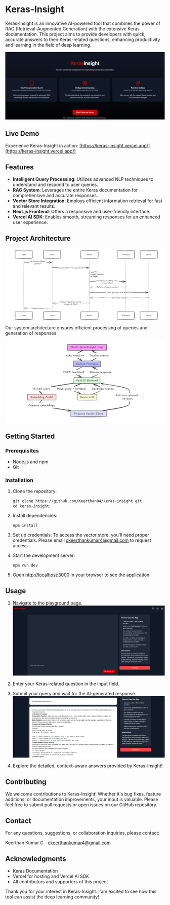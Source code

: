 # Keras-Insight

Keras-Insight is an innovative AI-powered tool that combines the power of RAG (Retrieval-Augmented Generation) with the extensive Keras documentation. This project aims to provide developers with quick, accurate answers to their Keras-related questions, enhancing productivity and learning in the field of deep learning.

![Keras-Insight Homepage](images/Home%20Page.png)

## Live Demo

Experience Keras-Insight in action: [https://keras-insight.vercel.app/](https://keras-insight.vercel.app/)

## Features

- **Intelligent Query Processing**: Utilizes advanced NLP techniques to understand and respond to user queries.
- **RAG System**: Leverages the entire Keras documentation for comprehensive and accurate responses.
- **Vector Store Integration**: Employs efficient information retrieval for fast and relevant results.
- **Next.js Frontend**: Offers a responsive and user-friendly interface.
- **Vercel AI SDK**: Enables smooth, streaming responses for an enhanced user experience.

## Project Architecture

![Architecture Overview](images/architecture_overview.png)

Our system architecture ensures efficient processing of queries and generation of responses:

![Architecture Flowchart](images/architecture_flowchart.png)

## Getting Started

### Prerequisites

- Node.js and npm
- Git

### Installation

1. Clone the repository:
   ```
   git clone https://github.com/Keerthan04/keras-insight.git
   cd keras-insight
   ```

2. Install dependencies:
   ```
   npm install
   ```

3. Set up credentials:
   To access the vector store, you'll need proper credentials. Please email ckeerthankumar4@gmail.com to request access.

4. Start the development server:
   ```
   npm run dev
   ```

5. Open [http://localhost:3000](http://localhost:3000) in your browser to see the application.

## Usage

1. Navigate to the playground page.
   ![Chat Page](images/Chat%20Page.png)

2. Enter your Keras-related question in the input field.

3. Submit your query and wait for the AI-generated response.
   ![Chat Response](images/ChatResponse.png)

4. Explore the detailed, context-aware answers provided by Keras-Insight!

## Contributing

We welcome contributions to Keras-Insight! Whether it's bug fixes, feature additions, or documentation improvements, your input is valuable. Please feel free to submit pull requests or open issues on our GitHub repository.

## Contact

For any questions, suggestions, or collaboration inquiries, please contact:

Keerthan Kumar C - <ckeerthankumar4@gmail.com>

## Acknowledgments

- Keras Documentation
- Vercel for hosting and Vercel AI SDK
- All contributors and supporters of this project

Thank you for your interest in Keras-Insight. I'am excited to see how this tool can assist the deep learning community!
